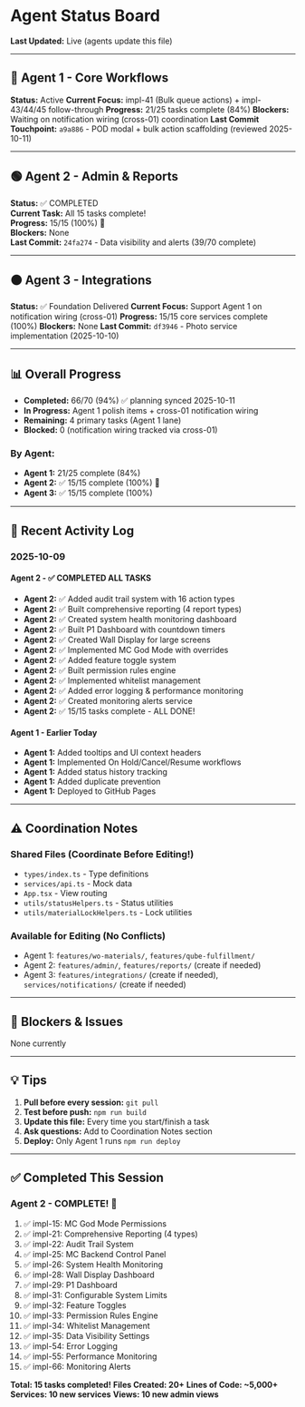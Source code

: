 # Agent Status Board

**Last Updated:** Live (agents update this file)

---

## 🔵 Agent 1 - Core Workflows
**Status:** Active
**Current Focus:** impl-41 (Bulk queue actions) + impl-43/44/45 follow-through
**Progress:** 21/25 tasks complete (84%)
**Blockers:** Waiting on notification wiring (cross-01) coordination
**Last Commit Touchpoint:** `a9a886` - POD modal + bulk action scaffolding (reviewed 2025-10-11)

---

## 🟢 Agent 2 - Admin & Reports
**Status:** ✅ COMPLETED  
**Current Task:** All 15 tasks complete!  
**Progress:** 15/15 (100%) 🎉  
**Blockers:** None  
**Last Commit:** `24fa274` - Data visibility and alerts (39/70 complete)

---

## 🟠 Agent 3 - Integrations
**Status:** ✅ Foundation Delivered
**Current Focus:** Support Agent 1 on notification wiring (cross-01)
**Progress:** 15/15 core services complete (100%)
**Blockers:** None
**Last Commit:** `df3946` - Photo service implementation (2025-10-10)

---

## 📊 Overall Progress
- **Completed:** 66/70 (94%) ✅ planning synced 2025-10-11
- **In Progress:** Agent 1 polish items + cross-01 notification wiring
- **Remaining:** 4 primary tasks (Agent 1 lane)
- **Blocked:** 0 (notification wiring tracked via cross-01)

### By Agent:
- **Agent 1:** 21/25 complete (84%)
- **Agent 2:** ✅ 15/15 complete (100%) 🎉
- **Agent 3:** ✅ 15/15 complete (100%)

---

## 🔄 Recent Activity Log

### 2025-10-09

#### Agent 2 - ✅ COMPLETED ALL TASKS
- **Agent 2:** ✅ Added audit trail system with 16 action types
- **Agent 2:** ✅ Built comprehensive reporting (4 report types)
- **Agent 2:** ✅ Created system health monitoring dashboard
- **Agent 2:** ✅ Built P1 Dashboard with countdown timers
- **Agent 2:** ✅ Created Wall Display for large screens
- **Agent 2:** ✅ Implemented MC God Mode with overrides
- **Agent 2:** ✅ Added feature toggle system
- **Agent 2:** ✅ Built permission rules engine
- **Agent 2:** ✅ Implemented whitelist management
- **Agent 2:** ✅ Added error logging & performance monitoring
- **Agent 2:** ✅ Created monitoring alerts service
- **Agent 2:** ✅ 15/15 tasks complete - ALL DONE!

#### Agent 1 - Earlier Today
- **Agent 1:** Added tooltips and UI context headers
- **Agent 1:** Implemented On Hold/Cancel/Resume workflows
- **Agent 1:** Added status history tracking
- **Agent 1:** Added duplicate prevention
- **Agent 1:** Deployed to GitHub Pages

---

## ⚠️ Coordination Notes

### Shared Files (Coordinate Before Editing!)
- `types/index.ts` - Type definitions
- `services/api.ts` - Mock data
- `App.tsx` - View routing
- `utils/statusHelpers.ts` - Status utilities
- `utils/materialLockHelpers.ts` - Lock utilities

### Available for Editing (No Conflicts)
- Agent 1: `features/wo-materials/`, `features/qube-fulfillment/`
- Agent 2: `features/admin/`, `features/reports/` (create if needed)
- Agent 3: `features/integrations/` (create if needed), `services/notifications/` (create if needed)

---

## 🚨 Blockers & Issues

None currently

---

## 💡 Tips

1. **Pull before every session:** `git pull`
2. **Test before push:** `npm run build`
3. **Update this file:** Every time you start/finish a task
4. **Ask questions:** Add to Coordination Notes section
5. **Deploy:** Only Agent 1 runs `npm run deploy`

---

## ✅ Completed This Session

### Agent 2 - COMPLETE! 🎉
1. ✅ impl-15: MC God Mode Permissions
2. ✅ impl-21: Comprehensive Reporting (4 types)
3. ✅ impl-22: Audit Trail System
4. ✅ impl-25: MC Backend Control Panel
5. ✅ impl-26: System Health Monitoring
6. ✅ impl-28: Wall Display Dashboard
7. ✅ impl-29: P1 Dashboard
8. ✅ impl-31: Configurable System Limits
9. ✅ impl-32: Feature Toggles
10. ✅ impl-33: Permission Rules Engine
11. ✅ impl-34: Whitelist Management
12. ✅ impl-35: Data Visibility Settings
13. ✅ impl-54: Error Logging
14. ✅ impl-55: Performance Monitoring
15. ✅ impl-66: Monitoring Alerts

**Total: 15 tasks completed!**
**Files Created: 20+**
**Lines of Code: ~5,000+**
**Services: 10 new services**
**Views: 10 new admin views**

